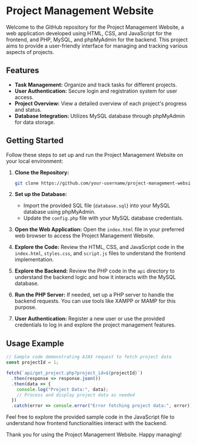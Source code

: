 # Project Management Website

Welcome to the GitHub repository for the Project Management Website, a web application developed using HTML, CSS, and JavaScript for the frontend, and PHP, MySQL, and phpMyAdmin for the backend. This project aims to provide a user-friendly interface for managing and tracking various aspects of projects.

## Features

- **Task Management:** Organize and track tasks for different projects.
- **User Authentication:** Secure login and registration system for user access.
- **Project Overview:** View a detailed overview of each project's progress and status.
- **Database Integration:** Utilizes MySQL database through phpMyAdmin for data storage.

## Getting Started

Follow these steps to set up and run the Project Management Website on your local environment:

1. **Clone the Repository:**
   ```bash
   git clone https://github.com/your-username/project-management-website.git
   ```

2. **Set up the Database:**
   - Import the provided SQL file (`database.sql`) into your MySQL database using phpMyAdmin.
   - Update the `config.php` file with your MySQL database credentials.

3. **Open the Web Application:**
   Open the `index.html` file in your preferred web browser to access the Project Management Website.

4. **Explore the Code:**
   Review the HTML, CSS, and JavaScript code in the `index.html`, `styles.css`, and `script.js` files to understand the frontend implementation.

5. **Explore the Backend:**
   Review the PHP code in the `api` directory to understand the backend logic and how it interacts with the MySQL database.

6. **Run the PHP Server:**
   If needed, set up a PHP server to handle the backend requests. You can use tools like XAMPP or MAMP for this purpose.

7. **User Authentication:**
   Register a new user or use the provided credentials to log in and explore the project management features.

## Usage Example

```javascript
// Sample code demonstrating AJAX request to fetch project data
const projectId = 1;

fetch(`api/get_project.php?project_id=${projectId}`)
  .then(response => response.json())
  .then(data => {
    console.log("Project Data:", data);
    // Process and display project data as needed
  })
  .catch(error => console.error("Error fetching project data:", error));
```

Feel free to explore the provided sample code in the JavaScript file to understand how frontend functionalities interact with the backend.



Thank you for using the Project Management Website. Happy managing!
